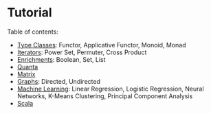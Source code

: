 
Tutorial
========

Table of contents:

* [Type Classes](https://github.com/adampingel/pingel.org/blob/master/axle/doc/TutorialTypeClasses.md): Functor, Applicative Functor, Monoid, Monad
* [Iterators](https://github.com/adampingel/pingel.org/blob/master/axle/doc/TutorialIterators.md): Power Set, Permuter, Cross Product
* [Enrichments](https://github.com/adampingel/pingel.org/blob/master/axle/doc/TutorialEnrichments.md): Boolean, Set, List
* [Quanta](https://github.com/adampingel/pingel.org/blob/master/axle/doc/TutorialQuantum.md)
* [Matrix](https://github.com/adampingel/pingel.org/blob/master/axle/doc/TutorialMatrix.md)
* [Graphs](https://github.com/adampingel/pingel.org/blob/master/axle/doc/TutorialGraph.md): Directed, Undirected
* [Machine Learning](https://github.com/adampingel/pingel.org/blob/master/axle/doc/TutorialMachineLearning.md): Linear Regression, Logistic Regression, Neural Networks, K-Means Clustering, Principal Component Analysis
* [Scala](https://github.com/adampingel/pingel.org/blob/master/axle/doc/TutorialScala.md)
